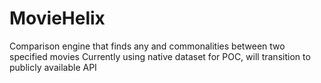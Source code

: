 # MovieHelix
Comparison engine that finds any and commonalities between two specified movies
Currently using native dataset for POC, will transition to publicly available API
